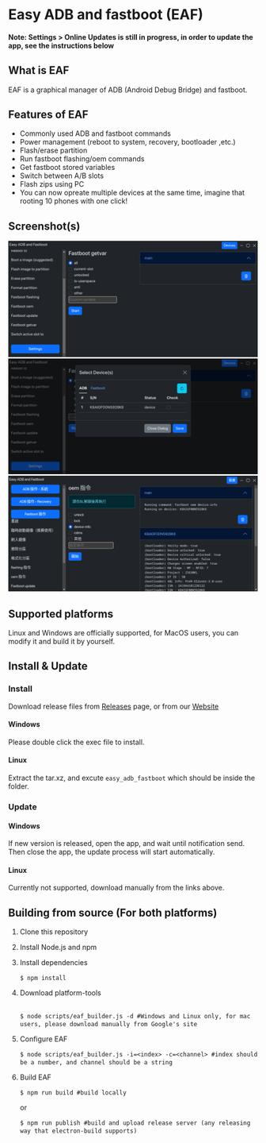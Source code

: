 # Easy ADB and fastboot (EAF)

#### Note: Settings > Online Updates is still in progress, in order to update the app, see the instructions below

## What is EAF

EAF is a graphical manager of ADB (Android Debug Bridge) and fastboot.

## Features of EAF

- Commonly used ADB and fastboot commands
- Power management (reboot to system, recovery, bootloader ,etc.)
- Flash/erase partition
- Run fastboot flashing/oem commands
- Get fastboot stored variables
- Switch between A/B slots
- Flash zips using PC
- You can now opreate multiple devices at the same time, imagine that rooting 10 phones with one click!

## Screenshot(s)

![fastboot getvar function](./readme-imgs/fastboot_get_var.png)
![device manager](./readme-imgs/devices.png)
![output by groups](./readme-imgs/multiple_devices.png)

## Supported platforms

Linux and Windows are officially supported, for MacOS users, you can modify it and build it by yourself.

## Install & Update

### Install

Download release files from [Releases](https://github.com/ryantsui1109/Easy_ADB_fastboot/releases) page, or from our [Website](https://ryantsui1109.github.io/eaf_web/en)


#### Windows
Please double click the exec file to install. 
#### Linux 
Extract the tar.xz, and excute `easy_adb_fastboot` which should be inside the folder.

### Update

#### Windows

If new version is released, open the app, and wait until notification send. Then close the app, the update process will start automatically.

#### Linux

Currently not supported, download manually from the links above.

## Building from source (For both platforms)

1. Clone this repository
1. Install Node.js and npm
1. Install dependencies

   ```console
   $ npm install
   ```

1. Download platform-tools

   ```console

   $ node scripts/eaf_builder.js -d #Windows and Linux only, for mac users, please download manually from Google's site
   ```

1. Configure EAF
   ```console
   $ node scripts/eaf_builder.js -i=<index> -c=<channel> #index should be a number, and channel should be a string
   ```
1. Build EAF
   ```console
   $ npm run build #build locally
   ```
   or
   ```console
   $ npm run publish #build and upload release server (any releasing way that electron-build supports)
   ```
